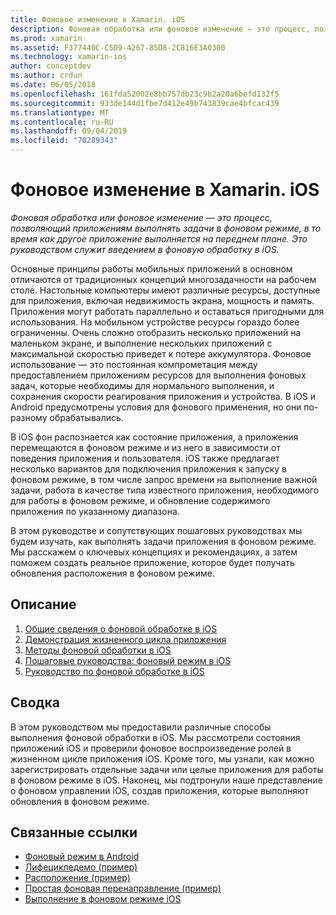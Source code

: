 ```yaml
---
title: Фоновое изменение в Xamarin. iOS
description: Фоновая обработка или фоновое изменение — это процесс, позволяющий приложениям выполнять задачи в фоновом режиме, в то время как другое приложение выполняется на переднем плане. Это руководством служит введением в фоновую обработку в iOS.
ms.prod: xamarin
ms.assetid: F377440C-C5D9-4267-85D8-2C816E3A0300
ms.technology: xamarin-ios
author: conceptdev
ms.author: crdun
ms.date: 06/05/2018
ms.openlocfilehash: 161fda52002e8bb757db23c9b2a20a6befd132f5
ms.sourcegitcommit: 933de144d1fbe7d412e49b743839cae4bfcac439
ms.translationtype: MT
ms.contentlocale: ru-RU
ms.lasthandoff: 09/04/2019
ms.locfileid: "70289343"
---
```

# <a name="backgrounding-in-xamarinios"></a>Фоновое изменение в Xamarin. iOS

_Фоновая обработка или фоновое изменение — это процесс, позволяющий приложениям выполнять задачи в фоновом режиме, в то время как другое приложение выполняется на переднем плане. Это руководством служит введением в фоновую обработку в iOS._

Основные принципы работы мобильных приложений в основном отличаются от традиционных концепций многозадачности на рабочем столе. Настольные компьютеры имеют различные ресурсы, доступные для приложения, включая недвижимость экрана, мощность и память. Приложения могут работать параллельно и оставаться пригодными для использования. На мобильном устройстве ресурсы гораздо более ограниченны. Очень сложно отобразить несколько приложений на маленьком экране, и выполнение нескольких приложений с максимальной скоростью приведет к потере аккумулятора. Фоновое использование — это постоянная компрометация между предоставлением приложениям ресурсов для выполнения фоновых задач, которые необходимы для нормального выполнения, и сохранения скорости реагирования приложения и устройства. В iOS и Android предусмотрены условия для фонового применения, но они по-разному обрабатывались.

В iOS фон распознается как состояние приложения, а приложения перемещаются в фоновом режиме и из него в зависимости от поведения приложения и пользователя. iOS также предлагает несколько вариантов для подключения приложения к запуску в фоновом режиме, в том числе запрос времени на выполнение важной задачи, работа в качестве типа известного приложения, необходимого для работы в фоновом режиме, и обновление содержимого приложения по указанному диапазона.

В этом руководстве и сопутствующих пошаговых руководствах мы будем изучать, как выполнять задачи приложения в фоновом режиме. Мы расскажем о ключевых концепциях и рекомендациях, а затем поможем создать реальное приложение, которое будет получать обновления расположения в фоновом режиме.

## <a name="contents"></a>Описание

1. [Общие сведения о фоновой обработке в iOS](~/ios/app-fundamentals/backgrounding/introduction-to-backgrounding-in-ios.md)
1. [Демонстрация жизненного цикла приложения](~/ios/app-fundamentals/backgrounding/application-lifecycle-demo.md)
1. [Методы фоновой обработки в iOS](~/ios/app-fundamentals/backgrounding/ios-backgrounding-techniques/index.md)
1. [Пошаговые руководства: фоновый режим в iOS](~/ios/app-fundamentals/backgrounding/ios-backgrounding-walkthroughs/index.md)
1. [Руководство по фоновой обработке в iOS](~/ios/app-fundamentals/backgrounding/ios-backgrounding-guidance.md)

## <a name="summary"></a>Сводка

В этом руководством мы предоставили различные способы выполнения фоновой обработки в iOS. Мы рассмотрели состояния приложений iOS и проверили фоновое воспроизведение ролей в жизненном цикле приложения iOS. Кроме того, мы узнали, как можно зарегистрировать отдельные задачи или целые приложения для работы в фоновом режиме в iOS. Наконец, мы подтронули наше представление о фоновом управлении iOS, создав приложения, которые выполняют обновления в фоновом режиме.



## <a name="related-links"></a>Связанные ссылки

- [Фоновый режим в Android](~/android/app-fundamentals/services/index.md)
- [Лифецикледемо (пример)](https://docs.microsoft.com/samples/xamarin/ios-samples/lifecycledemo)
- [Расположение (пример)](https://docs.microsoft.com/samples/xamarin/ios-samples/location)
- [Простая фоновая перенаправление (пример)](https://docs.microsoft.com/samples/xamarin/ios-samples/simplebackgroundtransfer)
- [Выполнение в фоновом режиме iOS](https://developer.apple.com/library/ios/documentation/iPhone/Conceptual/iPhoneOSProgrammingGuide/BackgroundExecution/BackgroundExecution.html)

